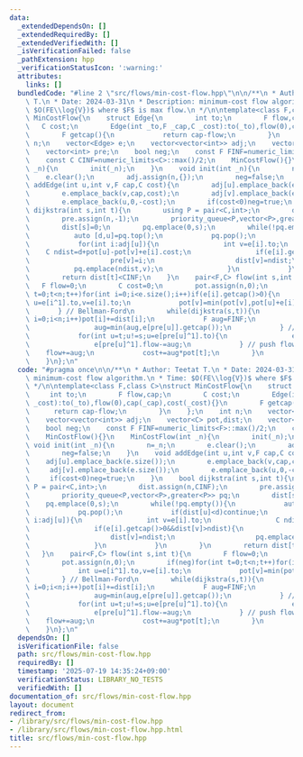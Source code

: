 ```yaml
---
data:
  _extendedDependsOn: []
  _extendedRequiredBy: []
  _extendedVerifiedWith: []
  _isVerificationFailed: false
  _pathExtension: hpp
  _verificationStatusIcon: ':warning:'
  attributes:
    links: []
  bundledCode: "#line 2 \"src/flows/min-cost-flow.hpp\"\n\n/**\n * Author: Teetat\
    \ T.\n * Date: 2024-03-31\n * Description: minimum-cost flow algorithm.\n * Time:\
    \ $O(FE\\log{V})$ where $F$ is max flow.\n */\n\ntemplate<class F,class C>\nstruct\
    \ MinCostFlow{\n    struct Edge{\n        int to;\n        F flow,cap;\n     \
    \   C cost;\n        Edge(int _to,F _cap,C _cost):to(_to),flow(0),cap(_cap),cost(_cost){}\n\
    \        F getcap(){\n            return cap-flow;\n        }\n    };\n    int\
    \ n;\n    vector<Edge> e;\n    vector<vector<int>> adj;\n    vector<C> pot,dist;\n\
    \    vector<int> pre;\n    bool neg;\n    const F FINF=numeric_limits<F>::max()/2;\n\
    \    const C CINF=numeric_limits<C>::max()/2;\n    MinCostFlow(){}\n    MinCostFlow(int\
    \ _n){\n        init(_n);\n    }\n    void init(int _n){\n        n=_n;\n    \
    \    e.clear();\n        adj.assign(n,{});\n        neg=false;\n    }\n    void\
    \ addEdge(int u,int v,F cap,C cost){\n        adj[u].emplace_back(e.size());\n\
    \        e.emplace_back(v,cap,cost);\n        adj[v].emplace_back(e.size());\n\
    \        e.emplace_back(u,0,-cost);\n        if(cost<0)neg=true;\n    }\n    bool\
    \ dijkstra(int s,int t){\n        using P = pair<C,int>;\n        dist.assign(n,CINF);\n\
    \        pre.assign(n,-1);\n        priority_queue<P,vector<P>,greater<P>> pq;\n\
    \        dist[s]=0;\n        pq.emplace(0,s);\n        while(!pq.empty()){\n \
    \           auto [d,u]=pq.top();\n            pq.pop();\n            if(dist[u]<d)continue;\n\
    \            for(int i:adj[u]){\n                int v=e[i].to;\n            \
    \    C ndist=d+pot[u]-pot[v]+e[i].cost;\n                if(e[i].getcap()>0&&dist[v]>ndist){\n\
    \                    pre[v]=i;\n                    dist[v]=ndist;\n         \
    \           pq.emplace(ndist,v);\n                }\n            }\n        }\n\
    \        return dist[t]<CINF;\n    }\n    pair<F,C> flow(int s,int t){\n     \
    \   F flow=0;\n        C cost=0;\n        pot.assign(n,0);\n        if(neg)for(int\
    \ t=0;t<n;t++)for(int i=0;i<e.size();i++)if(e[i].getcap()>0){\n            int\
    \ u=e[i^1].to,v=e[i].to;\n            pot[v]=min(pot[v],pot[u]+e[i].cost);\n \
    \       } // Bellman-Ford\n        while(dijkstra(s,t)){\n            for(int\
    \ i=0;i<n;i++)pot[i]+=dist[i];\n            F aug=FINF;\n            for(int u=t;u!=s;u=e[pre[u]^1].to){\n\
    \                aug=min(aug,e[pre[u]].getcap());\n            } // find bottleneck\n\
    \            for(int u=t;u!=s;u=e[pre[u]^1].to){\n                e[pre[u]].flow+=aug;\n\
    \                e[pre[u]^1].flow-=aug;\n            } // push flow\n        \
    \    flow+=aug;\n            cost+=aug*pot[t];\n        }\n        return {flow,cost};\n\
    \    }\n};\n"
  code: "#pragma once\n\n/**\n * Author: Teetat T.\n * Date: 2024-03-31\n * Description:\
    \ minimum-cost flow algorithm.\n * Time: $O(FE\\log{V})$ where $F$ is max flow.\n\
    \ */\n\ntemplate<class F,class C>\nstruct MinCostFlow{\n    struct Edge{\n   \
    \     int to;\n        F flow,cap;\n        C cost;\n        Edge(int _to,F _cap,C\
    \ _cost):to(_to),flow(0),cap(_cap),cost(_cost){}\n        F getcap(){\n      \
    \      return cap-flow;\n        }\n    };\n    int n;\n    vector<Edge> e;\n\
    \    vector<vector<int>> adj;\n    vector<C> pot,dist;\n    vector<int> pre;\n\
    \    bool neg;\n    const F FINF=numeric_limits<F>::max()/2;\n    const C CINF=numeric_limits<C>::max()/2;\n\
    \    MinCostFlow(){}\n    MinCostFlow(int _n){\n        init(_n);\n    }\n   \
    \ void init(int _n){\n        n=_n;\n        e.clear();\n        adj.assign(n,{});\n\
    \        neg=false;\n    }\n    void addEdge(int u,int v,F cap,C cost){\n    \
    \    adj[u].emplace_back(e.size());\n        e.emplace_back(v,cap,cost);\n   \
    \     adj[v].emplace_back(e.size());\n        e.emplace_back(u,0,-cost);\n   \
    \     if(cost<0)neg=true;\n    }\n    bool dijkstra(int s,int t){\n        using\
    \ P = pair<C,int>;\n        dist.assign(n,CINF);\n        pre.assign(n,-1);\n\
    \        priority_queue<P,vector<P>,greater<P>> pq;\n        dist[s]=0;\n    \
    \    pq.emplace(0,s);\n        while(!pq.empty()){\n            auto [d,u]=pq.top();\n\
    \            pq.pop();\n            if(dist[u]<d)continue;\n            for(int\
    \ i:adj[u]){\n                int v=e[i].to;\n                C ndist=d+pot[u]-pot[v]+e[i].cost;\n\
    \                if(e[i].getcap()>0&&dist[v]>ndist){\n                    pre[v]=i;\n\
    \                    dist[v]=ndist;\n                    pq.emplace(ndist,v);\n\
    \                }\n            }\n        }\n        return dist[t]<CINF;\n \
    \   }\n    pair<F,C> flow(int s,int t){\n        F flow=0;\n        C cost=0;\n\
    \        pot.assign(n,0);\n        if(neg)for(int t=0;t<n;t++)for(int i=0;i<e.size();i++)if(e[i].getcap()>0){\n\
    \            int u=e[i^1].to,v=e[i].to;\n            pot[v]=min(pot[v],pot[u]+e[i].cost);\n\
    \        } // Bellman-Ford\n        while(dijkstra(s,t)){\n            for(int\
    \ i=0;i<n;i++)pot[i]+=dist[i];\n            F aug=FINF;\n            for(int u=t;u!=s;u=e[pre[u]^1].to){\n\
    \                aug=min(aug,e[pre[u]].getcap());\n            } // find bottleneck\n\
    \            for(int u=t;u!=s;u=e[pre[u]^1].to){\n                e[pre[u]].flow+=aug;\n\
    \                e[pre[u]^1].flow-=aug;\n            } // push flow\n        \
    \    flow+=aug;\n            cost+=aug*pot[t];\n        }\n        return {flow,cost};\n\
    \    }\n};\n"
  dependsOn: []
  isVerificationFile: false
  path: src/flows/min-cost-flow.hpp
  requiredBy: []
  timestamp: '2025-07-19 14:35:24+09:00'
  verificationStatus: LIBRARY_NO_TESTS
  verifiedWith: []
documentation_of: src/flows/min-cost-flow.hpp
layout: document
redirect_from:
- /library/src/flows/min-cost-flow.hpp
- /library/src/flows/min-cost-flow.hpp.html
title: src/flows/min-cost-flow.hpp
---
```

